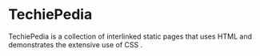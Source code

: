 # TechiePedia 

TechiePedia is a collection of interlinked static pages that uses HTML and demonstrates the extensive use of CSS .

